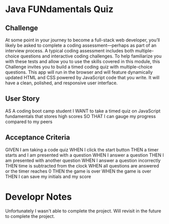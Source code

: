# Java FUNdamentals Quiz


## Challenge
At some point in your journey to become a full-stack web developer, you’ll likely be asked to complete a coding assessment—perhaps as part of an interview process. A typical coding assessment includes both multiple-choice questions and interactive coding challenges.
To help familiarize you with these tests and allow you to use the skills covered in this module, this Challenge invites you to build a timed coding quiz with multiple-choice questions. This app will run in the browser and will feature dynamically updated HTML and CSS powered by JavaScript code that you write. It will have a clean, polished, and responsive user interface.

## User Story

AS A coding boot camp student
I WANT to take a timed quiz on JavaScript fundamentals that stores high scores
SO THAT I can gauge my progress compared to my peers

## Acceptance Criteria

GIVEN I am taking a code quiz
WHEN I click the start button
THEN a timer starts and I am presented with a question
WHEN I answer a question
THEN I am presented with another question
WHEN I answer a question incorrectly
THEN time is subtracted from the clock
WHEN all questions are answered or the timer reaches 0
THEN the game is over
WHEN the game is over
THEN I can save my initials and my score

# Developr Notes
Unfortunately I wasn't able to complete the project. Will revisit in the future to complete the project.